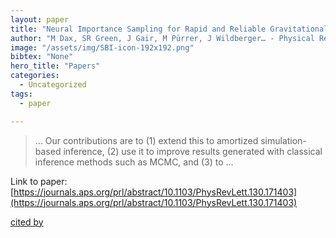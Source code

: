 ```yaml
---
layout: paper
title: "Neural Importance Sampling for Rapid and Reliable Gravitational-Wave Inference"
author: "M Dax, SR Green, J Gair, M Pürrer, J Wildberger… - Physical Review Letters, 2023 - APS"
image: "/assets/img/SBI-icon-192x192.png"
bibtex: "None"
hero_title: "Papers"
categories:
  - Uncategorized
tags:
  - paper

---
```

>… Our contributions are to (1) extend this to amortized simulation-based inference, (2) use it to improve results generated with classical inference methods such as MCMC, and (3) to …

Link to paper: [https://journals.aps.org/prl/abstract/10.1103/PhysRevLett.130.171403](https://journals.aps.org/prl/abstract/10.1103/PhysRevLett.130.171403)

[cited by](https://scholar.google.com/scholar?cites=12030419494957555836&as_sdt=2005&sciodt=0,5&hl=en&num=20)
